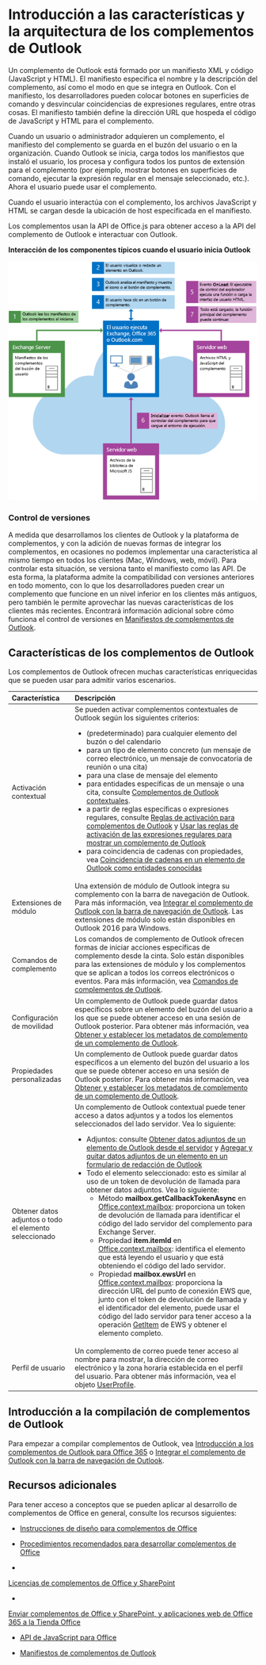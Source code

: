 
# <a name="overview-of-outlook-add-ins-architecture-and-features"></a>Introducción a las características y la arquitectura de los complementos de Outlook

Un complemento de Outlook está formado por un manifiesto XML y código (JavaScript y HTML). El manifiesto especifica el nombre y la descripción del complemento, así como el modo en que se integra en Outlook. Con el manifiesto, los desarrolladores pueden colocar botones en superficies de comando y desvincular coincidencias de expresiones regulares, entre otras cosas. El manifiesto también define la dirección URL que hospeda el código de JavaScript y HTML para el complemento.

Cuando un usuario o administrador adquieren un complemento, el manifiesto del complemento se guarda en el buzón del usuario o en la organización. Cuando Outlook se inicia, carga todos los manifiestos que instaló el usuario, los procesa y configura todos los puntos de extensión para el complemento (por ejemplo, mostrar botones en superficies de comando, ejecutar la expresión regular en el mensaje seleccionado, etc.). Ahora el usuario puede usar el complemento.

Cuando el usuario interactúa con el complemento, los archivos JavaScript y HTML se cargan desde la ubicación de host especificada en el manifiesto.

Los complementos usan la API de Office.js para obtener acceso a la API del complemento de Outlook e interactuar con Outlook.


**Interacción de los componentes típicos cuando el usuario inicia Outlook**

![Flujo de eventos al iniciar el correo de Outlook](../../images/olowawecon15_LoadingDOMAgaveRuntime.png)
### <a name="versioning"></a>Control de versiones

A medida que desarrollamos los clientes de Outlook y la plataforma de complementos, y con la adición de nuevas formas de integrar los complementos, en ocasiones no podemos implementar una característica al mismo tiempo en todos los clientes (Mac, Windows, web, móvil). Para controlar esta situación, se versiona tanto el manifiesto como las API. De esta forma, la plataforma admite la compatibilidad con versiones anteriores en todo momento, con lo que los desarrolladores pueden crear un complemento que funcione en un nivel inferior en los clientes más antiguos, pero también le permite aprovechar las nuevas características de los clientes más recientes. Encontrará información adicional sobre cómo funciona el control de versiones en [Manifiestos de complementos de Outlook](manifests/manifests.md).


## <a name="outlook-add-in-features"></a>Características de los complementos de Outlook

Los complementos de Outlook ofrecen muchas características enriquecidas que se pueden usar para admitir varios escenarios.



|**Característica**|**Descripción**|
|:-----|:-----|
|Activación contextual|Se pueden activar complementos contextuales de Outlook según los siguientes criterios:<ul><li>(predeterminado) para cualquier elemento del buzón o del calendario</li><li>para un tipo de elemento concreto (un mensaje de correo electrónico, un mensaje de convocatoria de reunión o una cita)</li><li>para una clase de mensaje del elemento</li><li>para entidades específicas de un mensaje o una cita, consulte [Complementos de Outlook contextuales](contextual-outlook-add-ins.md).</li><li>a partir de reglas específicas o expresiones regulares, consulte [Reglas de activación para complementos de Outlook](manifests/activation-rules.md) y [Usar las reglas de activación de las expresiones regulares para mostrar un complemento de Outlook](use-regular-expressions-to-show-an-outlook-add-in.md)</li><li>para coincidencia de cadenas con propiedades, vea [Coincidencia de cadenas en un elemento de Outlook como entidades conocidas](match-strings-in-an-item-as-well-known-entities.md)</li></ul>|
|Extensiones de módulo|Una extensión de módulo de Outlook integra su complemento con la barra de navegación de Outlook. Para más información, vea [Integrar el complemento de Outlook con la barra de navegación de Outlook](../outlook/extension-module-outlook-add-ins.md). Las extensiones de módulo solo están disponibles en Outlook 2016 para Windows.|
|Comandos de complemento|Los comandos de complemento de Outlook ofrecen formas de iniciar acciones específicas de complemento desde la cinta. Solo están disponibles para las extensiones de módulo y los complementos que se aplican a todos los correos electrónicos o eventos. Para más información, vea [Comandos de complementos de Outlook](../outlook/add-in-commands-for-outlook.md). |
|Configuración de movilidad|Un complemento de Outlook puede guardar datos específicos sobre un elemento del buzón del usuario a los que se puede obtener acceso en una sesión de Outlook posterior. Para obtener más información, vea [Obtener y establecer los metadatos de complemento de un complemento de Outlook](../outlook/metadata-for-an-outlook-add-in.md). |
|Propiedades personalizadas|Un complemento de Outlook puede guardar datos específicos a un elemento del buzón del usuario a los que se puede obtener acceso en una sesión de Outlook posterior. Para obtener más información, vea [Obtener y establecer los metadatos de complemento de un complemento de Outlook](../outlook/metadata-for-an-outlook-add-in.md).|
|Obtener datos adjuntos o todo el elemento seleccionado|Un complemento de Outlook contextual puede tener acceso a datos adjuntos y a todos los elementos seleccionados del lado servidor. Vea lo siguiente:<ul><li>Adjuntos: consulte [Obtener datos adjuntos de un elemento de Outlook desde el servidor](get-attachments-of-an-outlook-item.md) y [Agregar y quitar datos adjuntos de un elemento en un formulario de redacción de Outlook](agregar-y-quitar-datos-adjuntos-de-un-elemento-en-un-formulario-de-redacción.md)</li><li>Todo el elemento seleccionado: esto es similar al uso de un token de devolución de llamada para obtener datos adjuntos. Vea lo siguiente:<ul><li>Método **mailbox.getCallbackTokenAsync** en [Office.context.mailbox](../../reference/outlook/Office.context.mailbox.md): proporciona un token de devolución de llamada para identificar el código del lado servidor del complemento para Exchange Server.</li><li>Propiedad **item.itemId** en [Office.context.mailbox](../../reference/outlook/Office.context.mailbox.item.md): identifica el elemento que está leyendo el usuario y que está obteniendo el código del lado servidor.</li><li>Propiedad **mailbox.ewsUrl** en [Office.context.mailbox](../../reference/outlook/Office.context.mailbox.md): proporciona la dirección URL del punto de conexión EWS que, junto con el token de devolución de llamada y el identificador del elemento, puede usar el código del lado servidor para tener acceso a la operación [GetItem](http://msdn.microsoft.com/en-us/library/e3590b8b-c2a7-4dad-a014-6360197b68e4(Office.15).aspx) de EWS y obtener el elemento completo.</li></ul></li></ul>|
|Perfil de usuario|Un complemento de correo puede tener acceso al nombre para mostrar, la dirección de correo electrónico y la zona horaria establecida en el perfil del usuario. Para obtener más información, vea el objeto [UserProfile](../../reference/outlook/Office.context.mailbox.userProfile.md).|

## <a name="get-started-building-outlook-add-ins"></a>Introducción a la compilación de complementos de Outlook

Para empezar a compilar complementos de Outlook, vea [Introducción a los complementos de Outlook para Office 365](https://dev.outlook.com/MailAppsGettingStarted/GetStarted) o [Integrar el complemento de Outlook con la barra de navegación de Outlook](../outlook/extension-module-outlook-add-ins.md).


## <a name="additional-resources"></a>Recursos adicionales

Para tener acceso a conceptos que se pueden aplicar al desarrollo de complementos de Office en general, consulte los recursos siguientes:

- [Instrucciones de diseño para complementos de Office](../../docs/design/add-in-design.md)

- [Procedimientos recomendados para desarrollar complementos de Office](../../docs/design/add-in-development-best-practices.md)

- 

  [Licencias de complementos de Office y SharePoint](http://msdn.microsoft.com/library/3e0e8ff6-66d6-44ff-b0c2-59108ebd9181%28Office.15%29.aspx)

- 

  [Enviar complementos de Office y SharePoint, y aplicaciones web de Office 365 a la Tienda Office](http://msdn.microsoft.com/library/ff075782-1303-4517-91cc-b3d730e9b9ae%28Office.15%29.aspx)

- [API de JavaScript para Office](../../reference/javascript-api-for-office.md)

- [Manifiestos de complementos de Outlook](../outlook/manifests/manifests.md)


